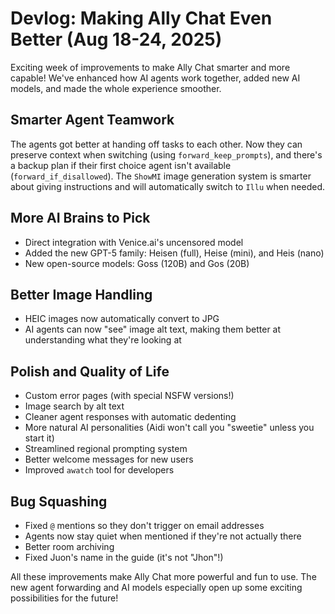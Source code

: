 # Devlog: Making Ally Chat Even Better (Aug 18-24, 2025)

Exciting week of improvements to make Ally Chat smarter and more capable! We've enhanced how AI agents work together, added new AI models, and made the whole experience smoother.

## Smarter Agent Teamwork
The agents got better at handing off tasks to each other. Now they can preserve context when switching (using `forward_keep_prompts`), and there's a backup plan if their first choice agent isn't available (`forward_if_disallowed`). The `ShowMI` image generation system is smarter about giving instructions and will automatically switch to `Illu` when needed.

## More AI Brains to Pick
- Direct integration with Venice.ai's uncensored model
- Added the new GPT-5 family: Heisen (full), Heise (mini), and Heis (nano)
- New open-source models: Goss (120B) and Gos (20B)

## Better Image Handling
- HEIC images now automatically convert to JPG
- AI agents can now "see" image alt text, making them better at understanding what they're looking at

## Polish and Quality of Life
- Custom error pages (with special NSFW versions!)
- Image search by alt text
- Cleaner agent responses with automatic dedenting
- More natural AI personalities (Aidi won't call you "sweetie" unless you start it)
- Streamlined regional prompting system
- Better welcome messages for new users
- Improved `awatch` tool for developers

## Bug Squashing
- Fixed `@` mentions so they don't trigger on email addresses
- Agents now stay quiet when mentioned if they're not actually there
- Better room archiving
- Fixed Juon's name in the guide (it's not "Jhon"!)

All these improvements make Ally Chat more powerful and fun to use. The new agent forwarding and AI models especially open up some exciting possibilities for the future!
